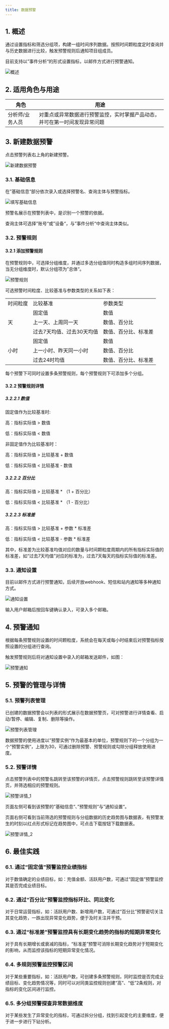 ```yaml
---
title: 数据预警
---
```


## 1. 概述

通过设置指标和筛选分组项，构建一组时间序列数据。按照时间颗粒度定时查询并与历史数据进行比较，触发预警规则后通知项目组成员。

目前支持以”事件分析“的形式设置指标，以邮件方式进行预警通知。

![概述](/img/customEvent/alert_1.png)

## 2. 适用角色与用途

| 角色 | 用途 |
| - | - |
| 分析师/业务人员 | 对重点或异常数据进行预警监控，实时掌握产品动态，并可在第一时间发现异常问题 |

## 3. 新建数据预警

点击预警列表右上角的新建预警。

![新建数据预警](/img/customEvent/alert_2.png)

### 3.1. 基础信息

在”基础信息“部分依次录入或选择预警名、查询主体与预警指标。

![填写基础信息](/img/customEvent/alert_3.png)

预警名展示在预警列表中，是识别一个预警的依据。

查询主体可选择”账号“或”设备“，与”事件分析“中查询主体类似。

### 3.2. 预警规则

#### 3.2.1 添加预警规则

在预警规则中，可选择分组维度，并通过多选分组值同时构造多组时间序列数据，当无分组维度时，默认分组项为”总体“。

![预警规则](/img/customEvent/alert_4.png)

可选预警时间粒度、比较基准与参数类型的关系如下表：

<table>
    <tr>
        <td>时间粒度</td>
        <td>比较基准</td>
        <td>参数类型</td>
    </tr>
    <tr>
        <td rowspan="3">天</td>
        <td>固定值</td>
        <td>数值</td>
    </tr>
    <tr>
        <td>上一天、上周同一天</td>
        <td>数值、百分比</td>
    </tr>
    <tr>
        <td>过去7天均值、过去30天均值</td>
        <td>数值、百分比、标准差</td>
    </tr>
    <tr>
        <td rowspan="3">小时</td>
        <td>固定值</td>
        <td>数值</td>
    </tr>
    <tr>
        <td>上一小时、昨天同一小时</td>
        <td>数值、百分比</td>
    </tr>
    <tr>
        <td>过去24时均值</td>
        <td>数值、百分比、标准差</td>
    </tr>
</table>

每个预警下可同时设置多条预警规则，每个预警规则下可添加多个分组。

#### 3.2.2 预警规则详情

##### 3.2.2.1 数值

固定值作为比较基准时:

高：指标实际值 > 数值

低：指标实际值 < 数值

非固定值作为比较基准时：

高：指标实际值 > 比较基准 + 数值

低：指标实际值 < 比较基准 - 数值

##### 3.2.2.2 百分比

高：指标实际值 > 比较基准 * （1 + 百分比）

低：指标实际值 < 比较基准 * （1 - 百分比）

##### 3.2.2.3 标准差

高：指标实际值 > 比较基准 + 参数 * 标准差

低：指标实际值 < 比较基准 - 参数 * 标准差

其中，标准差为比较基准均值对应的数量与时间颗粒度周期内的所有指标实际值的标准差，如“过去7天均值”对应的标准为，过去7天每天的指标实际值的标准差。

### 3.3. 通知设置

目前以邮件方式进行预警通知，后续开放webhook、短信和站内通知等多种通知方式。

![通知设置](/img/customEvent/alert_5.png)

输入用户邮箱后按回车键确认录入，可录入多个邮箱。

## 4. 预警通知

根据每条预警规则设置的时间颗粒度，系统会在每天或每小时结束后对预警指标按照设置的分组进行查询。

触发预警规则后将对通知设置中录入的邮箱发送邮件，如图：

![预警通知](/img/customEvent/alert_6.png)

## 5. 预警的管理与详情

### 5.1. 预警列表管理

已创建的数据预警会以列表的形式展示在数据预警页，可对预警进行详情查看、启动/暂停、编辑、复制、删除等操作。

![预警列表管理](/img/customEvent/alert_7.png)

数据预警的使用进度以”预警实例“作为最基本的单位，预警规则下的一个分组为一个“预警实例“，上限为30，可通过删除预警、预警规则或勾除分组释放使用进度。

### 5.2. 预警详情

点击预警列表中的预警名跳转至该预警的详情页，点击预警规则跳转至该预警详情页，并筛选相应的预警规则。

![预警详情_1](/img/customEvent/alert_8.png)

页面左侧可看到该预警的”基础信息“、”预警规则“与”通知设置“。

页面右侧可看到当前筛选的预警规则与分组数据的历史趋势图与数据表，有预警发生的时刻以红点形式标记在趋势图中，可点击下载按钮下载数据表。

![预警详情_2](/img/customEvent/alert_9.png)

## 6. 最佳实践

### 6.1. 通过“固定值”预警监控业绩指标

对于数值确定的业绩目标，如：充值金额、活跃用户数，可通过“固定值”预警监控其是否完成业绩目标。

### 6.2. 通过“百分比”预警监控指标环比、同比变化

对于日常运营指标，如：活跃用户数、新增用户数，可通过“百分比”预警密切关注其变化趋势，一跌出现异常变化趋势，便于及时关注并干预。

### 6.3. 通过“标准差”预警监控具有长期变化趋势的指标的短期异常变化

对于具有长期增长或衰减的指标，“标准差”预警可消除长期变化趋势对于短期变化的影响，从而监控该指标的短期异常变化情况。

### 6.4. 多规则预警监控预警区间

对于某些重要指标，如：活跃用户数，可创建多条预警规则，同时监控是否完成业绩目标、变化趋势情况等，同时可以对同类监控规则创建“高”、“低”2条规则，对指标的变化区间进行监控。

### 6.5. 多分组预警探查异常数据维度

对于某些发生了异常变化的指标，可通过拆分分组，找到引起变化的主要维度，便于进一步进行下钻分析。

